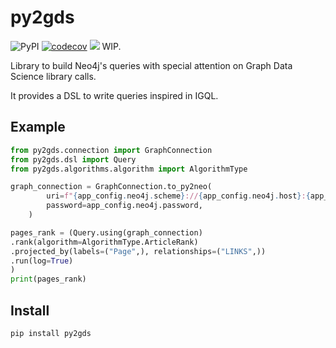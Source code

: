 # py2gds

![PyPI](https://img.shields.io/pypi/v/py2gds)
[![codecov](https://codecov.io/gh/kingoodie/py2gds/branch/master/graph/badge.svg)](https://codecov.io/gh/kingoodie/configclasses)
<a href="https://codeclimate.com/github/kingoodie/py2gds/maintainability"><img src="https://api.codeclimate.com/v1/badges/47c7a2ccca6088529369/maintainability" /></a>
WIP.

Library to build Neo4j's queries with special attention on Graph Data Science library calls.

It provides a DSL to write queries inspired in IGQL.

## Example

```python
from py2gds.connection import GraphConnection
from py2gds.dsl import Query
from py2gds.algorithms.algorithm import AlgorithmType

graph_connection = GraphConnection.to_py2neo(
        uri=f"{app_config.neo4j.scheme}://{app_config.neo4j.host}:{app_config.neo4j.port}",
        password=app_config.neo4j.password,
    )

pages_rank = (Query.using(graph_connection)
.rank(algorithm=AlgorithmType.ArticleRank)
.projected_by(labels=("Page",), relationships=("LINKS",))
.run(log=True)
)
print(pages_rank)

```

## Install

    pip install py2gds
    
